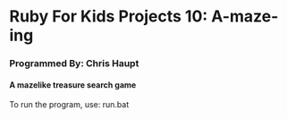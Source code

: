 #
# Ruby For Kids Projects 10: A-maze-ing
### Programmed By: Chris Haupt
#### A mazelike treasure search game
To run the program, use:
   run.bat
